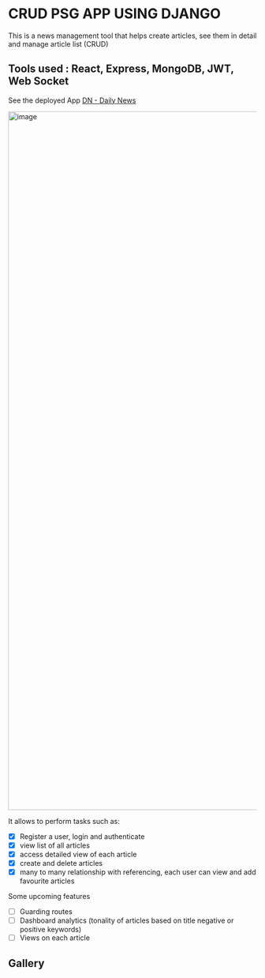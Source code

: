# CRUD PSG APP USING DJANGO
This is a news management tool that helps create articles, see them in detail and manage article list (CRUD)
## Tools used : React, Express, MongoDB, JWT, Web Socket

See the deployed App [DN - Daily News](https://dashnewsmads.herokuapp.com/) 


<img width="1415" alt="image" src="https://user-images.githubusercontent.com/66809588/171453534-56c059f6-07f7-4875-9c2b-f9985949c133.png">



It allows to perform tasks such as:

- [x] Register a user, login and authenticate
- [x] view list of all articles
- [x] access detailed view of each article
- [x] create and delete articles 
- [x] many to many relationship with referencing, each user can view and add favourite articles

Some upcoming features

- [ ] Guarding routes
- [ ] Dashboard analytics (tonality of articles based on title negative or positive keywords)
- [ ] Views on each article

## Gallery



